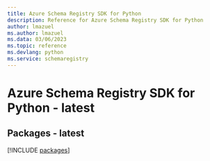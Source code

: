 ```yaml
---
title: Azure Schema Registry SDK for Python
description: Reference for Azure Schema Registry SDK for Python
author: lmazuel
ms.author: lmazuel
ms.data: 03/06/2023
ms.topic: reference
ms.devlang: python
ms.service: schemaregistry
---
```

# Azure Schema Registry SDK for Python - latest
## Packages - latest
[!INCLUDE [packages](schema-registry-index.md)]